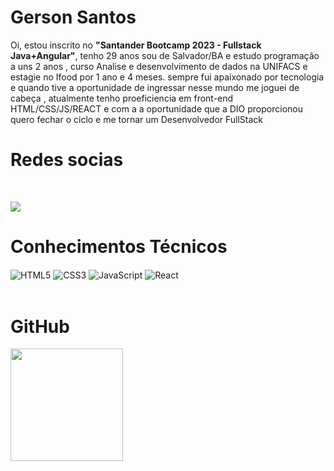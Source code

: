 <div>
<h1> Gerson Santos</h1> 
<p> Oi, estou inscrito no <strong>"Santander Bootcamp 2023 - Fullstack Java+Angular"</strong>, tenho 29 anos sou de Salvador/BA  e estudo programação a uns 2 anos , curso Analise e desenvolvimento de dados na UNIFACS e estagie no Ifood por 1 ano e 4 meses.
sempre fui apaixonado por tecnologia e quando tive a oportunidade de ingressar nesse mundo me joguei de cabeça ,  atualmente tenho proeficiencia em front-end  HTML/CSS/JS/REACT e com a a oportunidade que a DIO proporcionou quero fechar o ciclo e me tornar um Desenvolvedor FullStack</p>
</div>


<div>

<h1>Redes socias</h1>

<br>

 <a href="https://www.linkedin.com/in/gerson-santos-558779184/" target="_blank"><img src="https://img.shields.io/badge/-LinkedIn-%230077B5?style=for-the-badge&logo=linkedin&logoColor=white" target="_blank"></a> 
 </div>

 <div>

 <h1>Conhecimentos Técnicos</h1>

  <img align="center" alt="HTML5" src="https://img.shields.io/badge/HTML5-000?style=for-the-badge&logo=html5">

  <img align="center" alt="CSS3" src="https://img.shields.io/badge/CSS3-000?style=for-the-badge&logo=css3&logoColor=264CE4">

  <img align="center" alt="JavaScript" src="https://img.shields.io/badge/JavaScript-000?style=for-the-badge&logo=javascript">

   <img align="center" alt="React" src="https://img.shields.io/badge/React-000?style=for-the-badge&logo=react">

</div>

<div>
<br>
<h1>GitHub</h1>
<a href="https://github.com/Gersonsj">
<img height="180em" src="https://github-readme-stats.vercel.app/api?username=Gersonsj&show_icons=true&theme=tokyonight&include_all_commits=true&count_private=true"/>
</div>
